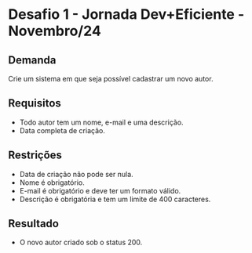 # Desafio 1 - Jornada Dev+Eficiente - Novembro/24

## Demanda
Crie um sistema em que seja possível cadastrar um novo autor.

## Requisitos
* Todo autor tem um nome, e-mail e uma descrição.
* Data completa de criação.

## Restrições
* Data de criação não pode ser nula.
* Nome é obrigatório.
* E-mail é obrigatório e deve ter um formato válido.
* Descrição é obrigatória e tem um limite de 400 caracteres.

## Resultado
* O novo autor criado sob o status 200.
